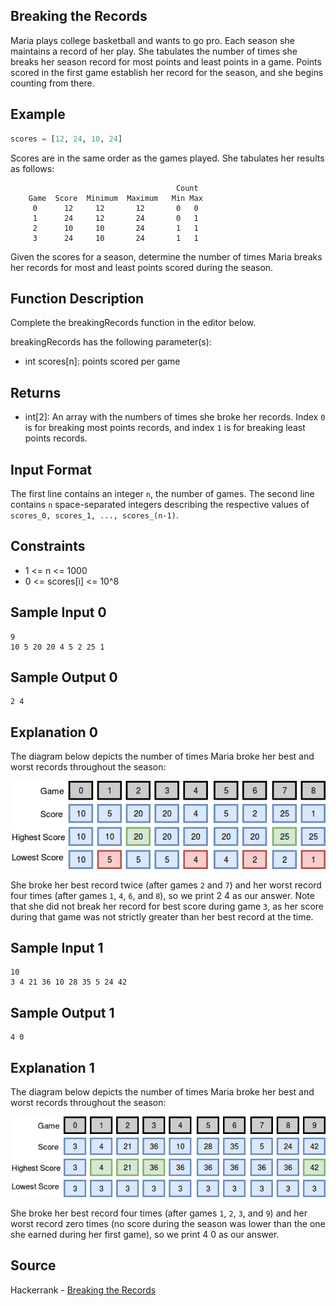 ## Breaking the Records

Maria plays college basketball and wants to go pro. Each season she maintains a record of her play. She tabulates the number of times she breaks her season record for most points and least points in a game. Points scored in the first game establish her record for the season, and she begins counting from there.

## Example

```python
scores = [12, 24, 10, 24]
```

Scores are in the same order as the games played. She tabulates her results as follows:

```
                                     Count
    Game  Score  Minimum  Maximum   Min Max
     0      12     12       12       0   0
     1      24     12       24       0   1
     2      10     10       24       1   1
     3      24     10       24       1   1
```

Given the scores for a season, determine the number of times Maria breaks her records for most and least points scored during the season.

## Function Description

Complete the breakingRecords function in the editor below.

breakingRecords has the following parameter(s):

- int scores[n]: points scored per game

## Returns

- int[2]: An array with the numbers of times she broke her records. Index `0` is for breaking most points records, and index `1` is for breaking least points records.

## Input Format

The first line contains an integer `n`, the number of games.
The second line contains `n` space-separated integers describing the respective values of `scores_0, scores_1, ..., scores_(n-1)`.

## Constraints

- 1 <= n <= 1000
- 0 <= scores[i] <= 10^8

## Sample Input 0

```
9
10 5 20 20 4 5 2 25 1
```

## Sample Output 0

```
2 4
```

## Explanation 0

The diagram below depicts the number of times Maria broke her best and worst records throughout the season:

![breakingbest3.png](breakingbest3.png)

She broke her best record twice (after games `2` and `7`) and her worst record four times (after games `1`, `4`, `6`, and `8`), so we print 2 4 as our answer. Note that she did not break her record for best score during game `3`, as her score during that game was not strictly greater than her best record at the time.

## Sample Input 1

```
10
3 4 21 36 10 28 35 5 24 42
```

## Sample Output 1

```
4 0
```

## Explanation 1

The diagram below depicts the number of times Maria broke her best and worst records throughout the season:

![breakingbest5.png](breakingbest5.png)

She broke her best record four times (after games `1`, `2`, `3`, and `9`) and her worst record zero times (no score during the season was lower than the one she earned during her first game), so we print 4 0 as our answer.

## Source

Hackerrank - [Breaking the Records](https://www.hackerrank.com/challenges/breaking-best-and-worst-records/problem)
